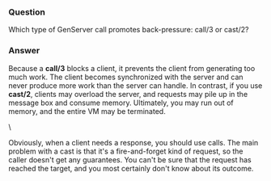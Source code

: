 ### Question
Which type of GenServer call promotes back-pressure: call/3 or cast/2?


### Answer
<div>

<div>

<div>

<div>

Because a **call/3** blocks a client, it prevents the client from
generating too much work. The client becomes synchronized with the
server and can never produce more work than the server can handle. In
contrast, if you use **cast/2**, clients may overload the server, and
requests may pile up in the message box and consume memory. Ultimately,
you may run out of memory, and the entire VM may be terminated. 

</div>

<div>

\

</div>

<div>

<div>

<div>

<div>

<div>

Obviously, when a client needs a response, you should use calls. The
main problem with a cast is that it's a fire-and-forget kind of request,
so the caller doesn't get any guarantees. You can't be sure that the
request has reached the target, and you most certainly don't know about
its outcome. 

</div>

</div>

</div>

</div>

</div>

</div>

</div>

</div>


